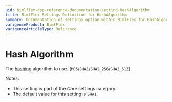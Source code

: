 ```yaml
---
uid: bimlflex-app-reference-documentation-setting-HashAlgorithm
title: BimlFlex Settings Definition for HashAlgorithm
summary: Documentation of settings option within BimlFlex for HashAlgorithm
varigenceProduct: BimlFlex
varigenceArticleType: Reference
---
```


# Hash Algorithm

The [hashing](xref:bimlflex-concepts-hashing) algorithm to use. (`MD5`/`SHA1`/`SHA2_256`/`SHA2_512`).

Notes:

* This setting is part of the *Core* settings category.
* The default value for this setting is `SHA1`.
